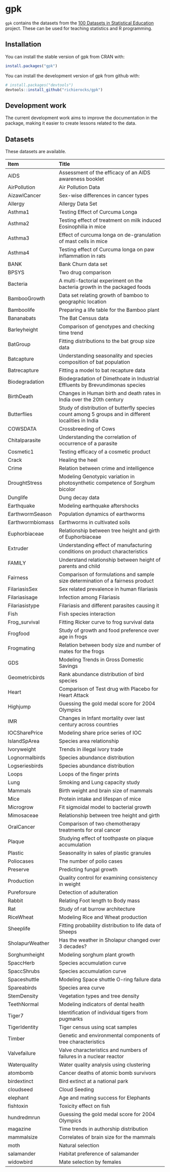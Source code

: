 
<!-- README.md is generated from README.Rmd. Please edit that file -->
gpk
===

`gpk` contains the datasets from the [100 Datasets in Statistical Education](http://ces.iisc.ernet.in/hpg/nvjoshi/statspunedatabook/databook.html) project. These can be used for teaching statistics and R programming.

Installation
------------

You can install the stable version of gpk from CRAN with:

``` r
install.packages("gpk")
```

You can install the development version of gpk from github with:

``` r
# install.packages("devtools")
devtools::install_github("richierocks/gpk")
```

Development work
----------------

The current development work aims to improve the documentation in the package, making it easier to create lessons related to the data.

Datasets
--------

These datasets are available.

| Item             | Title                                                                                                |
|:-----------------|:-----------------------------------------------------------------------------------------------------|
| AIDS             | Assessment of the efficacy of an AIDS awareness booklet                                              |
| AirPollution     | Air Pollution Data                                                                                   |
| AizawlCancer     | Sex-wise differences in cancer types                                                                 |
| Allergy          | Allergy Data Set                                                                                     |
| Asthma1          | Testing Effect of Curcuma Longa                                                                      |
| Asthma2          | Testing effect of treatment on milk induced Eosinophilia in mice                                     |
| Asthma3          | Effect of curcuma longa on de-granulation of mast cells in mice                                      |
| Asthma4          | Testing effect of Curcuma longa on paw inflammation in rats                                          |
| BANK             | Bank Churn data set                                                                                  |
| BPSYS            | Two drug comparison                                                                                  |
| Bacteria         | A multi-factorial experiment on the bacteria growth in the packaged foods                            |
| BambooGrowth     | Data set relating growth of bamboo to geographic location                                            |
| Bamboolife       | Preparing a life table for the Bamboo plant                                                          |
| Bananabats       | The Bat Census data                                                                                  |
| Barleyheight     | Comparison of genotypes and checking time trend                                                      |
| BatGroup         | Fitting distributions to the bat group size data                                                     |
| Batcapture       | Understanding seasonality and species composition of bat population                                  |
| Batrecapture     | Fitting a model to bat recapture data                                                                |
| Biodegradation   | Biodegradation of Dimethoate in Industrial Effluents by Brevundimonas species                        |
| BirthDeath       | Changes in Human birth and death rates in India over the 20th century                                |
| Butterflies      | Study of distribution of butterfly species count among 5 groups and in different localities in India |
| COWSDATA         | Crossbreeding of Cows                                                                                |
| Chitalparasite   | Understanding the correlation of occurrence of a parasite                                            |
| Cosmetic1        | Testing efficacy of a cosmetic product                                                               |
| Crack            | Healing the heel                                                                                     |
| Crime            | Relation between crime and intelligence                                                              |
| DroughtStress    | Modeling Genotypic variation in photosynthetic competence of Sorghum bicolor                         |
| Dunglife         | Dung decay data                                                                                      |
| Earthquake       | Modeling earthquake aftershocks                                                                      |
| EarthwormSeason  | Population dynamics of earthworms                                                                    |
| Earthwormbiomass | Earthworms in cultivated soils                                                                       |
| Euphorbiaceae    | Relationship between tree height and girth of Euphorbiaceae                                          |
| Extruder         | Understanding effect of manufacturing conditions on product characteristics                          |
| FAMILY           | Understand relationship between height of parents and child                                          |
| Fairness         | Comparison of formulations and sample size determination of a fairness product                       |
| FilariasisSex    | Sex related prevalence in human filariasis                                                           |
| Filariasisage    | Infection among Filariasis                                                                           |
| Filariasistype   | Filariasis and different parasites causing it                                                        |
| Fish             | Fish species interaction                                                                             |
| Frog\_survival   | Fitting Ricker curve to frog survival data                                                           |
| Frogfood         | Study of growth and food preference over age in frogs                                                |
| Frogmating       | Relation between body size and number of mates for the frogs                                         |
| GDS              | Modeling Trends in Gross Domestic Savings                                                            |
| Geometricbirds   | Rank abundance distribution of bird species                                                          |
| Heart            | Comparison of Test drug with Placebo for Heart Attack                                                |
| Highjump         | Guessing the gold medal score for 2004 Olympics                                                      |
| IMR              | Changes in Infant mortality over last century across countries                                       |
| IOCSharePrice    | Modeling share price series of IOC                                                                   |
| IslandSpArea     | Species area relationship                                                                            |
| Ivoryweight      | Trends in illegal ivory trade                                                                        |
| Lognormalbirds   | Species abundance distribution                                                                       |
| Logseriesbirds   | Species abundance distribution                                                                       |
| Loops            | Loops of the finger prints                                                                           |
| Lung             | Smoking and Lung capacity study                                                                      |
| Mammals          | Birth weight and brain size of mammals                                                               |
| Mice             | Protein intake and lifespan of mice                                                                  |
| Microgrow        | Fit sigmoidal model to bacterial growth                                                              |
| Mimosaceae       | Relationship between tree height and girth                                                           |
| OralCancer       | Comparison of two chemotherapy treatments for oral cancer                                            |
| Plaque           | Studying effect of toothpaste on plaque accumulation                                                 |
| Plastic          | Seasonality in sales of plastic granules                                                             |
| Poliocases       | The number of polio cases                                                                            |
| Preserve         | Predicting fungal growth                                                                             |
| Production       | Quality control for examining consistency in weight                                                  |
| Pureforsure      | Detection of adulteration                                                                            |
| Rabbit           | Relating Foot length to Body mass                                                                    |
| Rat              | Study of rat burrow architecture                                                                     |
| RiceWheat        | Modeling Rice and Wheat production                                                                   |
| Sheeplife        | Fitting probability distribution to life data of Sheeps                                              |
| SholapurWeather  | Has the weather in Sholapur changed over 3 decades?                                                  |
| Sorghumheight    | Modeling sorghum plant growth                                                                        |
| SpaccHerb        | Species accumulation curve                                                                           |
| SpaccShrubs      | Species accumulation curve                                                                           |
| Spaceshuttle     | Modeling Space shuttle O-ring failure data                                                           |
| Spareabirds      | Species area curve                                                                                   |
| StemDensity      | Vegetation types and tree density                                                                    |
| TeethNormal      | Modeling indicators of dental health                                                                 |
| Tiger7           | Identification of individual tigers from pugmarks                                                    |
| TigerIdentity    | Tiger census using scat samples                                                                      |
| Timber           | Genetic and environmental components of tree characteristics                                         |
| Valvefailure     | Valve characteristics and numbers of failures in a nuclear reactor                                   |
| Waterquality     | Water quality analysis using clustering                                                              |
| atombomb         | Cancer deaths of atomic bomb survivors                                                               |
| birdextinct      | Bird extinct at a national park                                                                      |
| cloudseed        | Cloud Seeding                                                                                        |
| elephant         | Age and mating success for Elephants                                                                 |
| fishtoxin        | Toxicity effect on fish                                                                              |
| hundredmrun      | Guessing the gold medal score for 2004 Olympics                                                      |
| magazine         | Time trends in authorship distribution                                                               |
| mammalsize       | Correlates of brain size for the mammals                                                             |
| moth             | Natural selection                                                                                    |
| salamander       | Habitat preference of salamander                                                                     |
| widowbird        | Mate selection by females                                                                            |
